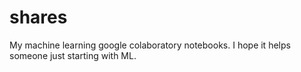 # shares
My machine learning google colaboratory notebooks. I hope it helps someone just starting with ML.
